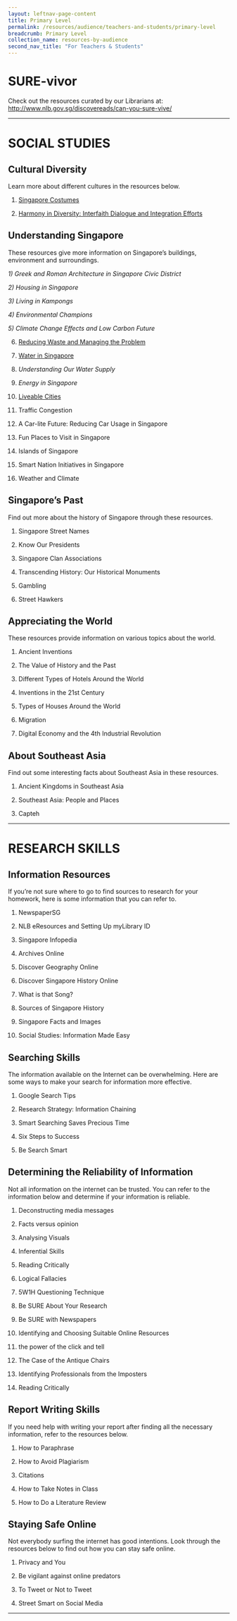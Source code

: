 ```yaml
---
layout: leftnav-page-content
title: Primary Level
permalink: /resources/audience/teachers-and-students/primary-level
breadcrumb: Primary Level
collection_name: resources-by-audience
second_nav_title: "For Teachers & Students"
---
```




# **SURE-vivor** 

Check out the resources curated by our Librarians at: http://www.nlb.gov.sg/discovereads/can-you-sure-vive/

<HR> 

# **SOCIAL STUDIES**



## **Cultural Diversity** 

Learn more about different cultures in the resources below. 

1)    [Singapore Costumes](/infographic/UPDATED19%20NLB_Infographic03_Costumes_FA.pdf
)

2)    [Harmony in Diversity: Interfaith Dialogue and Integration Efforts](/cheatsheet/NLB_Cheatsheet_Harmony_in_diversity_Jul2019.pdf) 

 

## **Understanding Singapore** 

These resources give more information on Singapore’s buildings, environment and surroundings. 

 

*1)    Greek and Roman Architecture in Singapore Civic District* 

*2)    Housing in Singapore* 

*3)    Living in Kampongs* 

*4)    Environmental Champions* 

*5)    Climate Change Effects and Low Carbon Future* 

6)    [Reducing Waste and Managing the Problem](/cheatsheet/NLB_Cheatsheet_Reducing_Waste_Jul2019.pdf) 

7)    [Water in Singapore](/cheatsheet/NLB_Cheatsheet_WaterinSingapore_Jul2019.pdf) 

8)    *Understanding Our Water Supply* 

9)    *Energy in Singapore* 

10)  [Liveable Cities](/cheatsheet/NLB_Cheatsheet_Liveable_Cities_Jul2019.pdf) 

11)  Traffic Congestion 

12)  A Car-lite Future: Reducing Car Usage in Singapore 

13)  Fun Places to Visit in Singapore 

14)  Islands of Singapore 

15)  Smart Nation Initiatives in Singapore 

16)  Weather and Climate 

 

## **Singapore’s Past** 

Find out more about the history of Singapore through these resources. 

1)    Singapore Street Names 

2)    Know Our Presidents 

3)    Singapore Clan Associations 

4)    Transcending History: Our Historical Monuments 

5)    Gambling 

6)    Street Hawkers 

 

 

## **Appreciating the World** 

These resources provide information on various topics about the world. 

 1)    Ancient Inventions 

2)    The Value of History and the Past 

3)    Different Types of Hotels Around the World 

4)    Inventions in the 21st Century 

5)    Types of Houses Around the World 

6)    Migration 

7)    Digital Economy and the 4th Industrial Revolution 

 

## **About Southeast Asia** 

Find out some interesting facts about Southeast Asia in these resources. 

 1)    Ancient Kingdoms in Southeast Asia 

2)    Southeast Asia: People and Places 

3)    Capteh 

 

 <HR>

# **RESEARCH SKILLS**

## **Information Resources** 

If you’re not sure where to go to find sources to research for your homework, here is some information that you can refer to. 

1)    NewspaperSG

2)    NLB eResources and Setting Up myLibrary ID 

3)    Singapore Infopedia

4)    Archives Online

5)    Discover Geography Online

6)    Discover Singapore History Online

7)    What is that Song?

8)    Sources of Singapore History 

9)    Singapore Facts and Images

10)  Social Studies: Information Made Easy  

 

##  Searching Skills

The information available on the Internet can be overwhelming. Here are some ways to make your search for information more effective. 

1)    Google Search Tips

2)    Research Strategy: Information Chaining

3)    Smart Searching Saves Precious Time 

4)    Six Steps to Success 

5)    Be Search Smart 

 

 

## Determining the Reliability of Information

Not all information on the internet can be trusted. You can refer to the information below and determine if your information is reliable. 

1)    Deconstructing media messages

2)    Facts versus opinion

3)    Analysing Visuals 

4)    Inferential Skills 

5)    Reading Critically 

6)    Logical Fallacies 

7)    5W1H Questioning Technique

8)    Be SURE About Your Research 

9)    Be SURE with Newspapers 

10)  Identifying and Choosing Suitable Online Resources 

11)  the power of the click and tell

12)  The Case of the Antique Chairs 

13)  Identifying Professionals from the Imposters 

14)  Reading Critically

 

## Report Writing Skills 

If you need help with writing your report after finding all the necessary information, refer to the resources below. 

1)    How to Paraphrase 

2)    How to Avoid Plagiarism

3)    Citations 

4)    How to Take Notes in Class 

5)    How to Do a Literature Review 

 

## Staying Safe Online 

Not everybody surfing the internet has good intentions. Look through the resources below to find out how you can stay safe online. 

1)    Privacy and You

2)    Be vigilant against online predators

3)    To Tweet or Not to Tweet

4)    Street Smart on Social Media 

 

<HR>





